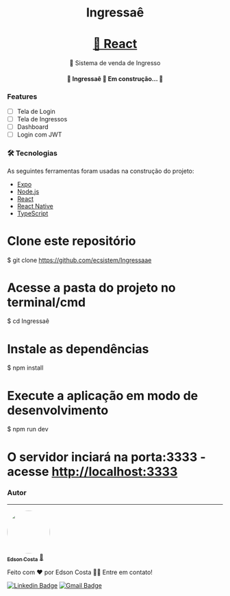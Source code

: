 <h1 align="center">Ingressaê</h1>
<h1 align="center">
    <a href="https://pt-br.reactjs.org/">🔗 React</a>
</h1>
<p align="center">🚀 Sistema de venda de Ingresso</p>

<h4 align="center"> 
	🚧  Ingressaê 🚀 Em construção...  🚧
</h4>


### Features

- [ ] Tela de Login
- [ ] Tela de Ingressos
- [ ] Dashboard
- [ ] Login com JWT

### 🛠 Tecnologias

As seguintes ferramentas foram usadas na construção do projeto:

- [Expo](https://expo.io/)
- [Node.js](https://nodejs.org/en/)
- [React](https://pt-br.reactjs.org/)
- [React Native](https://reactnative.dev/)
- [TypeScript](https://www.typescriptlang.org/)

# Clone este repositório
$ git clone <https://github.com/ecsistem/Ingressaae>

# Acesse a pasta do projeto no terminal/cmd
$ cd Ingressaê

# Instale as dependências
$ npm install

# Execute a aplicação em modo de desenvolvimento
$ npm run dev

# O servidor inciará na porta:3333 - acesse <http://localhost:3333> 

### Autor
---

<a href="https://intagrem.com/ofc_edson_costa/">
 <img style="border-radius: 50%;" src="hhtps://github.com/ecsistem.png" width="100px;" alt=""/>
 <br />
 <sub><b>Edson Costa</b></sub></a> <a href="https://intagrem.com/ofc_edson_costa/" title="">🚀</a>


Feito com ❤️ por Edson Costa 👋🏽 Entre em contato!

[![Linkedin Badge](https://img.shields.io/badge/-Edson-blue?style=flat-square&logo=Linkedin&logoColor=white&link=https://www.linkedin.com/in/dev_edson_costa/)](https://www.linkedin.com/in/dev_edson_costa/) 
[![Gmail Badge](https://img.shields.io/badge/-edson.13.10.2004@gmail.com-c14438?style=flat-square&logo=Gmail&logoColor=white&link=mailto:edson.13.10.2004@gmail.com)](mailto:edson.13.10.2004@gmail.com)